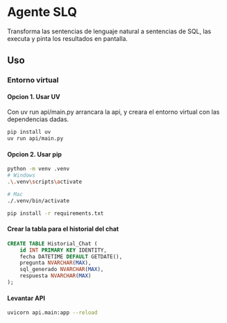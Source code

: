 # Agente SLQ 
Transforma las sentencias de lenguaje natural a sentencias de SQL, las executa y pinta los resultados en pantalla.

## Uso 


### Entorno virtual 

#### Opcion 1. Usar UV 
Con uv run api/main.py arrancara la api, y creara el entorno virtual con las dependencias dadas. 

```bash 
pip install uv 
uv run api/main.py 
```
#### Opcion 2. Usar pip 

```bash
python -m venv .venv 
# Windows
.\.venv\scripts\activate

# Mac
./.venv/bin/activate 

pip install -r requirements.txt 
```
#### Crear la tabla para el historial del chat
```sql
CREATE TABLE Historial_Chat (
    id INT PRIMARY KEY IDENTITY,
    fecha DATETIME DEFAULT GETDATE(),
    pregunta NVARCHAR(MAX),
    sql_generado NVARCHAR(MAX),
    respuesta NVARCHAR(MAX)
);
```

#### Levantar API 
```bash 
uvicorn api.main:app --reload
```




